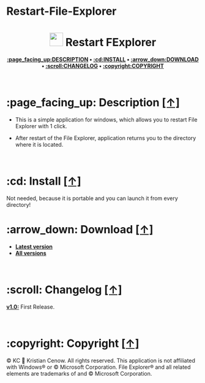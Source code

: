 # Restart-File-Explorer


<h1 align="center"><img src="https://raw.githubusercontent.com/kcenow/Restart-FExplorer/main/icon.ico" width="35px" height="35px"> Restart FExplorer</h1>
<p align="center"><b><a href="#page_facing_up-description-">:page_facing_up:DESCRIPTION</a> • <a href="#cd-install-">:cd:INSTALL</a> • <a href="#arrow_down-download-">:arrow_down:DOWNLOAD</a> • <a href="#scroll-changelog-">:scroll:CHANGELOG</a> • <a href="#copyright-copyright-">:copyright:COPYRIGHT</a></b></p>

<br />

<h1>:page_facing_up: Description <a href="#-restart-fexplorer" title="Go to Navigation">[↑]</a></h1>

* This is a simple application for windows, which allows you to restart File Explorer with 1 click.

* After restart of the File Explorer, application returns you to the directory where it is located.

<br />

<h1>:cd: Install <a href="#-restart-fexplorer" title="Go to Navigation">[↑]</a></h1>
Not needed, because it is portable and you can launch it from every directory!

<br />

<h1>:arrow_down: Download <a href="#-restart-fexplorer" title="Go to Navigation">[↑]</a></h1>

* <b>[Latest version](https://github.com/kcenow/Restart-FExplorer/releases/tag/v1.0 "Latest version")</b>
* <b>[All versions](https://github.com/kcenow/Restart-FExplorer/releases "All versions")</b>

<br />

<h1>:scroll: Changelog <a href="#-restart-fexplorer" title="Go to Navigation">[↑]</a></h1>

<b>[v1.0:](https://github.com/kcenow/Restart-FExplorer/releases/tag/v1.0 "Latest version")</b>	First Release.

<br />

<h1>:copyright: Copyright <a href="#-restart-fexplorer" title="Go to Navigation">[↑]</a></h1>
© KC &#128640; Kristian Cenow. All rights reserved. This application is not affiliated with Windows® or © Microsoft Corporation. File Explorer® and all related elements are trademarks of and © Microsoft Corporation.
